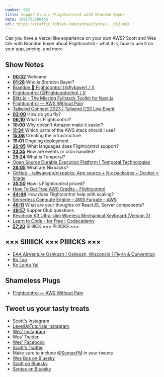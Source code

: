 ```yaml
---
number: 652
title: Supper Club × Flightcontrol with Brandon Bayer
date: 1691755200455
url: https://traffic.libsyn.com/syntax/Syntax_-_652.mp3
---
```


Can you have a Vercel like experience on your own AWS? Scott and Wes talk with Brandon Bayer about Flightcontrol - what it is, how to use it on your app, pricing, and more.

## Show Notes

* **[00:32](#t=00:32)** Welcome
* **[01:28](#t=01:28)** Who is Brandon Bayer?
* [Brandon 🚀 Flightcontrol (@flybayer) / X](https://twitter.com/flybayer?lang=en)
* [Flightcontrol (@Flightcontrolhq) / X](https://twitter.com/flightcontrolhq)
* [Blitz.js - The Missing Fullstack Toolkit for Next.js](https://blitzjs.com/)
* [Flightcontrol — AWS Without Pain](https://www.flightcontrol.dev/)
* [Tailwind Connect 2023 | Tailwind CSS Live Event](https://connect.tailwindcss.com/)
* **[03:00](#t=03:00)** How do you fly?
* **[06:10](#t=06:10)** What is Flightcontrol?
* **[10:00](#t=10:00)** Why doesn't Amazon make it easier?
* **[11:34](#t=11:34)** Which parts of the AWS stack should I use?
* **[15:08](#t=15:08)** Creating the infrastructure
* **[19:01](#t=19:01)** Ongoing deployment
* **[20:05](#t=20:05)** What languages does Flightcontrol support?
* **[23:35](#t=23:35)** How are events or cron handled?
* **[25:24](#t=25:24)** What is Temporal?
* [Open Source Durable Execution Platform | Temporal Technologies](https://temporal.io/)
* **[29:05](#t=29:05)** What are Nixpacks?
* [GitHub - railwayapp/nixpacks: App source + Nix packages + Docker = Image](https://github.com/railwayapp/nixpacks)
* **[35:50](#t=35:50)** How is Flightcontrol priced?
* [How To Get Free AWS Credits - Flightcontrol](https://www.flightcontrol.dev/docs/guides/aws/aws-credits)
* **[44:44](#t=44:44)** How does Flightcontrol help with scaling?
* [Serverless Compute Engine – AWS Fargate – AWS](https://aws.amazon.com/fargate/)
* **[46:11](#t=46:11)** What are your thoughts on ReactJS, Server components?
* **[49:57](#t=49:57)** Supper Club questions
* [Keychron K3 Ultra-slim Wireless Mechanical Keyboard (Version 2)](https://keychron.ca/products/keychron-k3-wireless-mechanical-keyboard)
* [Learn to Code - for Free | Codecademy](https://www.codecademy.com/)
* **[57:20](#t=57:20)** SIIIIICK ××× PIIIICKS ×××

## ××× SIIIIICK ××× PIIIICKS ×××

* [EAA AirVenture Oshkosh | Oshkosh, Wisconsin | Fly-In & Convention](https://www.eaa.org/airventure)
* [Ko Tao](https://en.wikipedia.org/wiki/Ko_Tao)
* [Ko Lanta Yai](https://en.wikipedia.org/wiki/Ko_Lanta_Yai)

## Shameless Plugs

* [Flightcontrol — AWS Without Pain](https://www.flightcontrol.dev/)

## Tweet us your tasty treats

* [Scott's Instagram](https://www.instagram.com/stolinski/)
* [LevelUpTutorials Instagram](https://www.instagram.com/LevelUpTutorials/)
* [Wes' Instagram](https://www.instagram.com/wesbos/)
* [Wes' Twitter](https://twitter.com/wesbos)
* [Wes' Facebook](https://www.facebook.com/wesbos.developer)
* [Scott's Twitter](https://twitter.com/stolinski)
* Make sure to include [@SyntaxFM](https://twitter.com/SyntaxFM) in your tweets
* [Wes Bos on Bluesky](https://bsky.app/profile/wesbos.com)
* [Scott on Bluesky](https://bsky.app/profile/tolin.ski)
* [Syntax on Bluesky](https://bsky.app/profile/syntax.fm)
